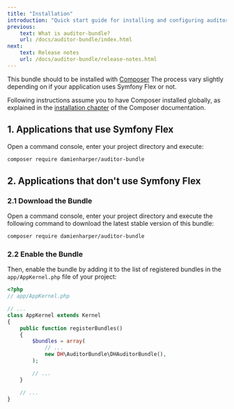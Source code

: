 ```yaml
---
title: "Installation"
introduction: "Quick start guide for installing and configuring auditor-bundle."
previous:
    text: What is auditor-bundle?
    url: /docs/auditor-bundle/index.html
next:
    text: Release notes
    url: /docs/auditor-bundle/release-notes.html
---
```


This bundle should to be installed with [Composer](https://getcomposer.org)
The process vary slightly depending on if your application uses Symfony Flex or not.

Following instructions assume you to have Composer installed globally, as explained
in the [installation chapter](https://getcomposer.org/doc/00-intro.md)
of the Composer documentation.
  

## 1. Applications that use Symfony Flex

Open a command console, enter your project directory and execute:

```bash
composer require damienharper/auditor-bundle
```

## 2. Applications that don't use Symfony Flex

### 2.1 Download the Bundle

Open a command console, enter your project directory and execute the
following command to download the latest stable version of this bundle:

```bash
composer require damienharper/auditor-bundle
```

### 2.2 Enable the Bundle

Then, enable the bundle by adding it to the list of registered bundles
in the `app/AppKernel.php` file of your project:

```php
<?php
// app/AppKernel.php

// ...
class AppKernel extends Kernel
{
    public function registerBundles()
    {
        $bundles = array(
            // ...
            new DH\AuditorBundle\DHAuditorBundle(),
        );

        // ...
    }

    // ...
}
```
